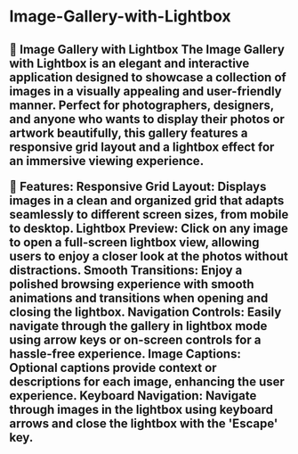 # Image-Gallery-with-Lightbox
<h2>📸 Image Gallery with Lightbox
The Image Gallery with Lightbox is an elegant and interactive application designed to showcase a collection of images in a visually appealing and user-friendly manner. Perfect for photographers, designers, and anyone who wants to display their photos or artwork beautifully, this gallery features a responsive grid layout and a lightbox effect for an immersive viewing experience.

🌟 Features:
Responsive Grid Layout: Displays images in a clean and organized grid that adapts seamlessly to different screen sizes, from mobile to desktop.
Lightbox Preview: Click on any image to open a full-screen lightbox view, allowing users to enjoy a closer look at the photos without distractions.
Smooth Transitions: Enjoy a polished browsing experience with smooth animations and transitions when opening and closing the lightbox.
Navigation Controls: Easily navigate through the gallery in lightbox mode using arrow keys or on-screen controls for a hassle-free experience.
Image Captions: Optional captions provide context or descriptions for each image, enhancing the user experience.
Keyboard Navigation: Navigate through images in the lightbox using keyboard arrows and close the lightbox with the 'Escape' key.</h2>
